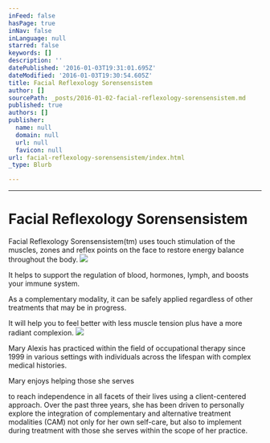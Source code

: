 ```yaml
---
inFeed: false
hasPage: true
inNav: false
inLanguage: null
starred: false
keywords: []
description: ''
datePublished: '2016-01-03T19:31:01.695Z'
dateModified: '2016-01-03T19:30:54.605Z'
title: Facial Reflexology Sorensensistem
author: []
sourcePath: _posts/2016-01-02-facial-reflexology-sorensensistem.md
published: true
authors: []
publisher:
  name: null
  domain: null
  url: null
  favicon: null
url: facial-reflexology-sorensensistem/index.html
_type: Blurb

---
```

****

# Facial Reflexology Sorensensistem

Facial
Reflexology Sorensensistem(tm) uses touch stimulation of the muscles, zones and
reflex points on the face to restore energy balance throughout the body.
![](https://the-grid-user-content.s3-us-west-2.amazonaws.com/b53e1e04-66d8-443f-bb15-18ddb7ca1cf8.jpg)

It helps to support the regulation of blood,
hormones, lymph, and boosts your immune system. 

As a complementary modality, it can be safely
applied regardless of other treatments that may be in progress.

It will help you to
feel better with less muscle tension plus have a more radiant complexion.
![](https://the-grid-user-content.s3-us-west-2.amazonaws.com/91d44fa6-469d-445c-b251-634b7e6c13e3.jpg)

Mary
Alexis has practiced within the field of occupational therapy since 1999 in various
settings with individuals across the lifespan with complex medical
histories.

Mary enjoys helping those she
serves

to reach independence in all facets of their
lives using a client-centered approach. Over the past three years, she has been
driven to personally explore the integration of complementary and alternative
treatment modalities (CAM) not only for her own self-care, but also to
implement during treatment with those she serves within the scope of her
practice.